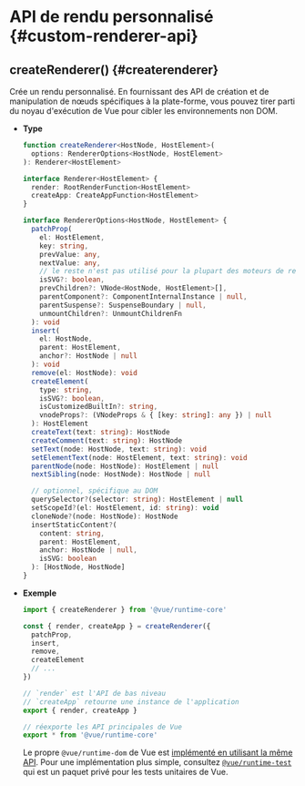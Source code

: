 # API de rendu personnalisé {#custom-renderer-api}

## createRenderer() {#createrenderer}

Crée un rendu personnalisé. En fournissant des API de création et de manipulation de nœuds spécifiques à la plate-forme, vous pouvez tirer parti du noyau d'exécution de Vue pour cibler les environnements non DOM.

- **Type**

  ```ts
  function createRenderer<HostNode, HostElement>(
    options: RendererOptions<HostNode, HostElement>
  ): Renderer<HostElement>

  interface Renderer<HostElement> {
    render: RootRenderFunction<HostElement>
    createApp: CreateAppFunction<HostElement>
  }

  interface RendererOptions<HostNode, HostElement> {
    patchProp(
      el: HostElement,
      key: string,
      prevValue: any,
      nextValue: any,
      // le reste n'est pas utilisé pour la plupart des moteurs de rendu personnalisés.
      isSVG?: boolean,
      prevChildren?: VNode<HostNode, HostElement>[],
      parentComponent?: ComponentInternalInstance | null,
      parentSuspense?: SuspenseBoundary | null,
      unmountChildren?: UnmountChildrenFn
    ): void
    insert(
      el: HostNode,
      parent: HostElement,
      anchor?: HostNode | null
    ): void
    remove(el: HostNode): void
    createElement(
      type: string,
      isSVG?: boolean,
      isCustomizedBuiltIn?: string,
      vnodeProps?: (VNodeProps & { [key: string]: any }) | null
    ): HostElement
    createText(text: string): HostNode
    createComment(text: string): HostNode
    setText(node: HostNode, text: string): void
    setElementText(node: HostElement, text: string): void
    parentNode(node: HostNode): HostElement | null
    nextSibling(node: HostNode): HostNode | null

    // optionnel, spécifique au DOM
    querySelector?(selector: string): HostElement | null
    setScopeId?(el: HostElement, id: string): void
    cloneNode?(node: HostNode): HostNode
    insertStaticContent?(
      content: string,
      parent: HostElement,
      anchor: HostNode | null,
      isSVG: boolean
    ): [HostNode, HostNode]
  }
  ```

- **Exemple**

  ```js
  import { createRenderer } from '@vue/runtime-core'

  const { render, createApp } = createRenderer({
    patchProp,
    insert,
    remove,
    createElement
    // ...
  })

  // `render` est l'API de bas niveau
  // `createApp` retourne une instance de l'application
  export { render, createApp }

  // réexporte les API principales de Vue
  export * from '@vue/runtime-core'
  ```

  Le propre `@vue/runtime-dom` de Vue est [implémenté en utilisant la même API](https://github.com/vuejs/core/blob/main/packages/runtime-dom/src/index.ts). Pour une implémentation plus simple, consultez [`@vue/runtime-test`](https://github.com/vuejs/core/blob/main/packages/runtime-test/src/index.ts) qui est un paquet privé pour les tests unitaires de Vue.
